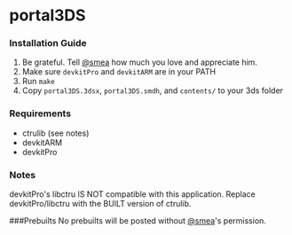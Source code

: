 # portal3DS

### Installation Guide
1. Be grateful. Tell [@smea](https://twitter.com/smealum) how much you love and appreciate him.
2. Make sure ``devkitPro`` and ``devkitARM`` are in your PATH
2. Run ``make``
3. Copy ``portal3DS.3dsx``, ``portal3DS.smdh``, and ``contents/`` to your 3ds folder

### Requirements
* ctrulib (see notes)
* devkitARM
* devkitPro

### Notes
devkitPro's libctru IS NOT compatible with this application. Replace devkitPro/libctru
with the BUILT version of ctrulib.

###Prebuilts
No prebuilts will be posted without [@smea](https://twitter.com/smealum)'s permission.
